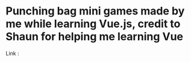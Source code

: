 # Punching bag mini games made by me while learning Vue.js, credit to Shaun for helping me learning Vue

Link : 
